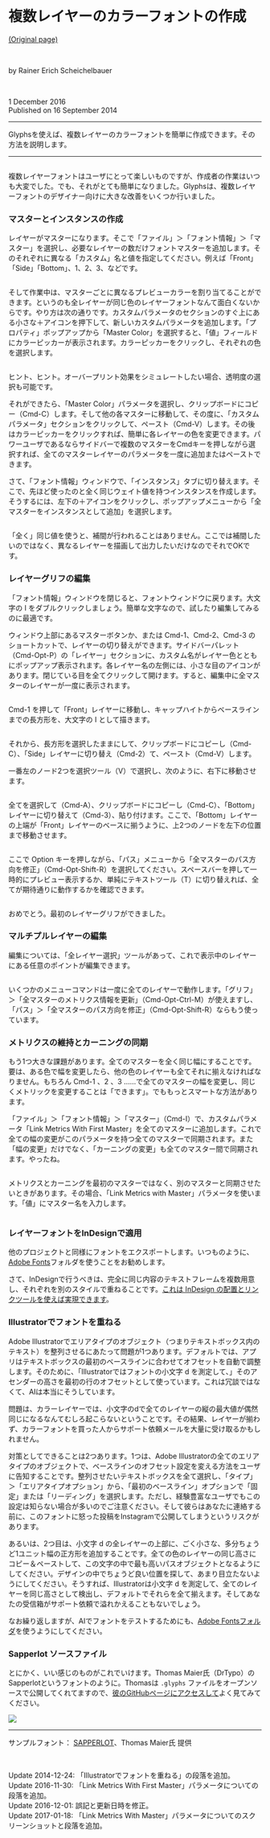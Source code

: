 # 複数レイヤーのカラーフォントの作成

[(Original page)](https://glyphsapp.com/learn/creating-a-layered-color-font)  

<br />

by Rainer Erich Scheichelbauer  

<br />

1 December 2016  
Published on 16 September 2014  

********

Glyphsを使えば、複数レイヤーのカラーフォントを簡単に作成できます。その方法を説明します。  

********

<img alt="" src="https://glyphsapp.com/media/pages/learn/creating-a-layered-color-font/17a16877d2-1605628236/Sapperlot.png">

複数レイヤーフォントはユーザにとって楽しいものですが、作成者の作業はいつも大変でした。でも、それがとても簡単になりました。Glyphsは、複数レイヤーフォントのデザイナー向けに大きな改善をいくつか行いました。  

### マスターとインスタンスの作成

レイヤーがマスターになります。そこで「ファイル」＞「フォント情報」＞「マスター」を選択し、必要なレイヤーの数だけフォントマスターを追加します。そのそれぞれに異なる「カスタム」名と値を指定してください。例えば「Front」「Side」「Bottom」、1、2、3、などです。  

<img alt="" src="https://glyphsapp.com/media/pages/learn/creating-a-layered-color-font/9f2fbc4c4d-1605628235/colorfont-1.gif">

そして作業中は、マスターごとに異なるプレビューカラーを割り当てることができます。というのも全レイヤーが同じ色のレイヤーフォントなんて面白くないからです。やり方は次の通りです。カスタムパラメータのセクションのすぐ上にある小さな＋アイコンを押下して、新しいカスタムパラメータを追加します。「プロパティ」ポップアップから「Master Color」を選択すると、「値」フィールドにカラーピッカーが表示されます。カラーピッカーをクリックし、それぞれの色を選択します。  

<img alt="" src="https://glyphsapp.com/media/pages/learn/creating-a-layered-color-font/5a7f3badab-1605628235/colorfont-2.png">

ヒント、ヒント。オーバープリント効果をシミュレートしたい場合、透明度の選択も可能です。  

それができたら、「Master Color」パラメータを選択し、クリップボードにコピー（Cmd-C）します。そして他の各マスターに移動して、その度に、「カスタムパラメータ」セクションをクリックして、ペースト（Cmd-V）します。その後はカラーピッカーをクリックすれば、簡単に各レイヤーの色を変更できます。パワーユーザであるならサイドバーで複数のマスターをCmdキーを押しながら選択すれば、全てのマスターレイヤーのパラメータを一度に追加またはペーストできます。  

さて、「フォント情報」ウィンドウで、「インスタンス」タブに切り替えます。そこで、先ほど使ったのと全く同じウェイト値を持つインスタンスを作成します。そうするには、左下の＋アイコンをクリックし、ポップアップメニューから「全マスターをインスタンスとして追加」を選択します。  

<img alt="" src="https://glyphsapp.com/media/pages/learn/creating-a-layered-color-font/405be428bc-1605628235/colorfont-3.png">

「全く」同じ値を使うと、補間が行われることはありません。ここでは補間したいのではなく、異なるレイヤーを描画して出力したいだけなのでそれでOKです。  

### レイヤーグリフの編集

「フォント情報」ウィンドウを閉じると、フォントウィンドウに戻ります。大文字の I をダブルクリックしましょう。簡単な文字なので、試したり編集してみるのに最適です。  

ウィンドウ上部にあるマスターボタンか、または Cmd-1、Cmd-2、Cmd-3 のショートカットで、レイヤーの切り替えができます。サイドバーパレット（Cmd-Opt-P）の「レイヤー」セクションに、カスタム名がレイヤー色とともにポップアップ表示されます。各レイヤー名の左側には、小さな目のアイコンがあります。閉じている目を全てクリックして開けます。すると、編集中に全マスターのレイヤーが一度に表示されます。  

<img alt="" src="https://glyphsapp.com/media/pages/learn/creating-a-layered-color-font/1ff69474e3-1605628235/colorfont-4.png">

Cmd-1 を押して「Front」レイヤーに移動し、キャップハイトからベースラインまでの長方形を、大文字の I として描きます。  

<img alt="" src="https://glyphsapp.com/media/pages/learn/creating-a-layered-color-font/409c099317-1605628235/colorfont-5.png">

それから、長方形を選択したままにして、クリップボードにコピーし（Cmd-C）、「Side」レイヤーに切り替え（Cmd-2）て、ペースト（Cmd-V）します。  

一番左のノード2つを選択ツール（V）で選択し、次のように、右下に移動させます。  

<img alt="" src="https://glyphsapp.com/media/pages/learn/creating-a-layered-color-font/9f176f7048-1605628235/colorfont-6.png">

全てを選択して（Cmd-A）、クリップボードにコピーし（Cmd-C）、「Bottom」レイヤーに切り替えて（Cmd-3）、貼り付けます。ここで、「Bottom」レイヤーの上端が「Front」レイヤーのベースに揃うように、上2つのノードを左下の位置まで移動させます。  

<img alt="" src="https://glyphsapp.com/media/pages/learn/creating-a-layered-color-font/a1d1a01964-1605628235/colorfont-7.png">

ここで Option キーを押しながら、「パス」メニューから「全マスターのパス方向を修正」（Cmd-Opt-Shift-R）を選択してください。スペースバーを押して一時的にプレビュー表示するか、単純にテキストツール（T）に切り替えれば、全てが期待通りに動作するかを確認できます。  

<img alt="" src="https://glyphsapp.com/media/pages/learn/creating-a-layered-color-font/fae16b9ae7-1605628235/colorfont-8.png">

おめでとう。最初のレイヤーグリフができました。  

### マルチプルレイヤーの編集

編集については、「全レイヤー選択」ツールがあって、これで表示中のレイヤーにある任意のポイントが編集できます。  

<img alt="" src="https://glyphsapp.com/media/pages/learn/creating-a-layered-color-font/493cdc6a67-1605628236/colorfont-9.gif">

いくつかのメニューコマンドは一度に全てのレイヤーで動作します。「グリフ」＞「全マスターのメトリクス情報を更新」（Cmd-Opt-Ctrl-M）が使えますし、「パス」＞「全マスターのパス方向を修正」（Cmd-Opt-Shift-R）ならもう使っています。  

### メトリクスの維持とカーニングの同期

もう1つ大きな課題があります。全てのマスターを全く同じ幅にすることです。要は、ある色で幅を変更したら、他の色のレイヤーも全てそれに揃えなければなりません。もちろん Cmd-1 、2 、3 ……で全てのマスターの幅を変更し、同じくメトリックを変更することは「できます」。でももっとスマートな方法があります。  

「ファイル」＞「フォント情報」＞「マスター」（Cmd-I）で、カスタムパラメータ「Link Metrics With First Master」を全てのマスターに追加します。これで全ての幅の変更がこのパラメータを持つ全てのマスターで同期されます。また「幅の変更」だけでなく、「カーニングの変更」も全てのマスター間で同期されます。やったね。  

<img alt="" src="https://glyphsapp.com/media/pages/learn/creating-a-layered-color-font/55982ab8be-1605628236/colorkerning.gif">

メトリクスとカーニングを最初のマスターではなく、別のマスターと同期させたいときがあります。その場合、「Link Metrics with Master」パラメータを使います。「値」にマスター名を入力します。  

<img alt="" src="https://glyphsapp.com/media/pages/learn/creating-a-layered-color-font/330f5af643-1605628236/linkmetricswithmaster.png">

### レイヤーフォントをInDesignで適用

他のプロジェクトと同様にフォントをエクスポートします。いつものように、[Adobe Fonts](https://glyphsapp.com/learn/testing-your-fonts-in-adobe-apps)フォルダを使うことをお勧めします。  

さて、InDesignで行うべきは、完全に同じ内容のテキストフレームを複数用意し、それぞれを別のスタイルで重ねることです。[これは InDesign の配置とリンクツールを使えば実現できます](http://www.lynda.com/articles/indesign-secrets-how-to-place-and-link-text-without-its-formatting)。  

### Illustratorでフォントを重ねる

Adobe Illustratorでエリアタイプのオブジェクト（つまりテキストボックス内のテキスト）を整列させるにあたって問題が1つあります。デフォルトでは、アプリはテキストボックスの最初のベースラインに合わせてオフセットを自動で調整します。そのために、「Illustratorではフォントの小文字 d を測定して、」そのアセンダーの高さを最初の行のオフセットとして使っています。これは冗談ではなくて、AIは本当にそうしています。  

問題は、カラーレイヤーでは、小文字のdで全てのレイヤーの縦の最大値が偶然同じになるなんてむしろ起こらないということです。その結果、レイヤーが揃わず、カラーフォントを買った人からサポート依頼メールを大量に受け取るかもしれません。  

対策としてできることは2つあります。1つは、Adobe Illustratorの全てのエリアタイプのオブジェクトで、ベースラインのオフセット設定を変える方法をユーザに告知することです。整列させたいテキストボックスを全て選択し、「タイプ」＞「エリアタイプオプション」から、「最初のベースライン」オプションで「固定」または「リーディング」を選択します。ただし、経験豊富なユーザでもこの設定は知らない場合が多いのでご注意ください。そして彼らはあなたに連絡する前に、このフォントに怒った投稿をInstagramで公開してしまうというリスクがあります。  

あるいは、2つ目は、小文字 d の全レイヤーの上部に、ごく小さな、多分ちょうど1ユニット幅の正方形を追加することです。全ての色のレイヤーの同じ高さにコピー＆ペーストして、この文字の中で最も高いパスオブジェクトとなるようにしてください。デザインの中でちょうど良い位置を探して、あまり目立たないようにしてください。そうすれば、Illustratorは小文字 d を測定して、全てのレイヤーを同じ高さとして検出し、デフォルトでそれらを全て揃えます。そしてあなたの受信箱がサポート依頼で溢れかえることもないでしょう。  

なお繰り返しますが、AIでフォントをテストするためにも、[Adobe Fontsフォルダ](https://glyphsapp.com/learn/testing-your-fonts-in-adobe-apps)を使うようにしてください。  

### Sapperlot ソースファイル

とにかく、いい感じのものがこれでいけます。Thomas Maier氏（DrTypo）のSapperlotというフォントのように。Thomasは `.glyphs` ファイルをオープンソースで公開してくれてますので、[彼のGitHubページにアクセスして](https://github.com/DrTypo/sapperlot)よく見てみてください。  

[![](https://glyphsapp.com/media/pages/learn/creating-a-layered-color-font/15eaf016bb-1605628236/colorfont-10.png)](https://github.com/DrTypo/sapperlot)

********

サンプルフォント： [SAPPERLOT](https://github.com/DrTypo/sapperlot)、Thomas Maier氏 提供  

<br />

Update 2014-12-24: 「Illustratorでフォントを重ねる」の段落を追加。  
Update 2016-11-30: 「Link Metrics With First Master」パラメータについての段落を追加。  
Update 2016-12-01: 誤記と更新日時を修正。  
Update 2017-01-18: 「Link Metrics With Master」パラメータについてのスクリーンショットと段落を追加。  

